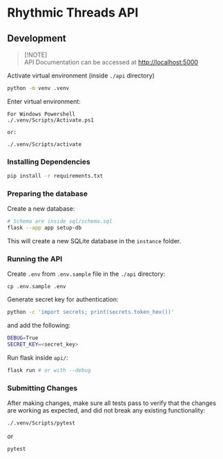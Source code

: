# Rhythmic Threads API

## Development

> [!NOTE]\
> API Documentation can be accessed at [http://localhost:5000](http://localhost:5000)

Activate virtual environment (inside `./api` directory)

```sh
python -m venv .venv
```

Enter virtual environment:

```
For Windows Powershell
./.venv/Scripts/Activate.ps1

or:

./.venv/Scripts/activate
```

### Installing Dependencies

```sh
pip install -r requirements.txt
```

### Preparing the database

Create a new database:

```sh
# Schema are inside sql/schema.sql
flask --app app setup-db
```

This will create a new SQLite database in the `instance` folder.

### Running the API

Create `.env` from `.env.sample` file in the `./api` directory:

```shell
cp .env.sample .env
```

Generate secret key for authentication:

```sh
python -c 'import secrets; print(secrets.token_hex())'
```

and add the following:

```sh
DEBUG=True
SECRET_KEY=<secret_key>
```

Run flask inside `api/`:

```sh
flask run # or with --debug
```

### Submitting Changes

After making changes, make sure all tests pass to
verify that the changes are working as expected,
and did not break any existing functionality:

```sh
./.venv/Scripts/pytest
```

or

```sh
pytest
```
